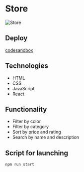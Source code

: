 # Store
![Store](https://github.com/user-attachments/assets/d6693a90-83af-4e9b-b0c5-7bb5960befdd)

## Deploy
[codesandbox]([https://codesandbox.io/p/sandbox/amazing-jennings-rxw84f])

## Technologies
- HTML
- CSS
- JavaScript
- React
  
## Functionality
- Filter by color
- Filter by category
- Sort by price and rating
- Search by name and description
  
## Script for launching
```
npm run start
```
